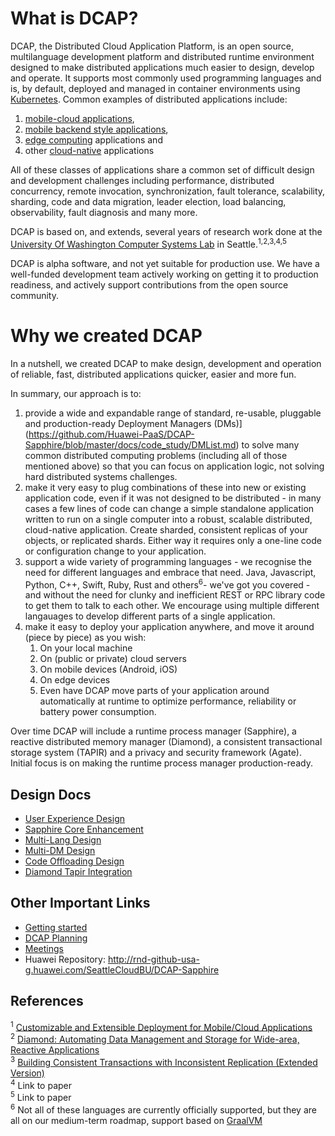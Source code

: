 # What is DCAP?

DCAP, the Distributed Cloud Application Platform, is an open source,
multilanguage development platform and distributed runtime environment
designed to make distributed applications much easier to design,
develop and operate.  It supports most commonly used programming
languages and is, by default, deployed and managed in container environments using
[Kubernetes](https://www.k8s.io).  Common examples of distributed applications include:

1. [mobile-cloud applications](https://www.techopedia.com/definition/26679/mobile-cloud-computing-mcc), 
2. [mobile backend style applications](https://en.wikipedia.org/wiki/Mobile_backend_as_a_service),
3. [edge computing](https://en.wikipedia.org/wiki/Edge_computing) applications and
4. other [cloud-native](https://github.com/cncf/toc/blob/master/DEFINITION.md) applications

All of these classes of applications share a common set of difficult
design and development challenges including performance, distributed
concurrency, remote invocation, synchronization, fault tolerance,
scalability, sharding, code and data migration, leader election, load
balancing, observability, fault diagnosis and many more.

DCAP is based on, and extends, several years of research work done at
the [University Of Washington Computer Systems
Lab](https://syslab.cs.washington.edu/research/) in
Seattle.<sup>1,2,3,4,5</sup> 

DCAP is alpha software, and not yet
suitable for production use.  We have a well-funded development team
actively working on getting it to production readiness, and actively
support contributions from the open source community.

# Why we created DCAP

In a nutshell, we created DCAP to make design, development and operation of
reliable, fast, distributed applications quicker, easier and more fun.

In summary, our approach is to:

1. provide a wide and expandable range of standard, re-usable,
   pluggable and production-ready Deployment Managers
   (DMs)](https://github.com/Huawei-PaaS/DCAP-Sapphire/blob/master/docs/code_study/DMList.md)
   to solve many common distributed computing problems (including all
   of those mentioned above) so that you can focus on application
   logic, not solving hard distributed systems challenges.
2. make it very easy to plug combinations of these into new or
   existing application code, even if it was not designed to be
   distributed - in many cases a few lines of code can change a simple
   standalone application written to run on a single computer into a
   robust, scalable distributed, cloud-native application.  Create
   sharded, consistent replicas of your objects, or replicated shards.
   Either way it requires only a one-line code or configuration change
   to your application.
3. support a wide variety of programming languages - we recognise the
   need for different languages and embrace that need. Java,
   Javascript, Python, C++, Swift, Ruby, Rust and others<sup>6</sup>-
   we've got you covered - and without the need for clunky and inefficient
   REST or RPC library code to get them to talk to each other.  We
   encourage using multiple different langauages to develop
   different parts of a single application.
4. make it easy to deploy your application anywhere, and move it
   around (piece by piece) as you wish:
   1. On your local machine
   2. On (public or private) cloud servers
   3. On mobile devices (Android, iOS)
   4. On edge devices
   5. Even have DCAP move parts of your application around automatically at runtime
      to optimize performance, reliability or battery power consumption.

Over time DCAP will include a runtime process manager (Sapphire), a
reactive distributed memory manager (Diamond), a consistent
transactional storage system (TAPIR) and a privacy and security framework
(Agate). Initial focus is on making the runtime process manager
production-ready.

## Design Docs
<!--- TODO: Remove Huawei internal documents, edit for external visibility, and convert to MD  --->
* [User Experience Design](https://docs.google.com/document/d/1fJ8C-uQYdzOIDPSFRlD5QQ_QTJ_H3mO-RSl95hDuotQ/edit)
* [Sapphire Core Enhancement](https://docs.google.com/document/d/1aqJxQ9LqnWxo7vWU2cbCiCkrkn55g9I6Piogs6VTo_U/edit#heading=h.x7ziw49lzhk5)
* [Multi-Lang Design](https://docs.google.com/document/d/1WwmX7fuVr4AoRz0lgbAwv4nt4Jwc9I9WHP5dO07jBj8/edit)
* [Multi-DM Design](https://docs.google.com/document/d/1g5SnzsnyGXzdZVDF_uj9MQJomQpHS-PMpfwnYn4RNDU/edit#)
* [Code Offloading Design](https://docs.google.com/document/d/17umH9X61h8A6ckQ0LakGTiMD81P3Z7hZEm_UAAGW4B0/edit#heading=h.ftifncwym4cn)
* [Diamond Tapir Integration](https://docs.google.com/document/d/1JvIofXhEMqulPfb2BxfTtNgmvhmLTna2lJo0FmZIZeM/edit#heading=h.yprn9eci8t8e)

## Other Important Links
* [Getting started](docs/GettingStarted.md)
* [DCAP Planning](https://github.com/Huawei-PaaS/DCAP-Sapphire/wiki/DCAP-Planning)
* [Meetings](https://github.com/Huawei-PaaS/DCAP-Sapphire/wiki/Meetings)
* Huawei Repository: http://rnd-github-usa-g.huawei.com/SeattleCloudBU/DCAP-Sapphire

## References
<sup>1</sup> [Customizable and Extensible Deployment for Mobile/Cloud Applications
](https://syslab.cs.washington.edu/papers/sapphire-osdi14.pdf)<br/>
<sup>2</sup> [Diamond: Automating Data Management and Storage for Wide-area, Reactive Applications](https://syslab.cs.washington.edu/papers/diamond-osdi16.pdf)<br/>
<sup>3</sup> [Building Consistent Transactions with Inconsistent Replication (Extended Version)](https://syslab.cs.washington.edu/papers/tapir-tr-v2.pdf)<br/>
<sup>4</sup> Link to paper<br/>
<sup>5</sup> Link to paper<br/>
<sup>6</sup> Not all of these languages are currently officially supported, but they are all on our medium-term roadmap, support based on [GraalVM](http://www.graalvm.org/docs/)<br/>